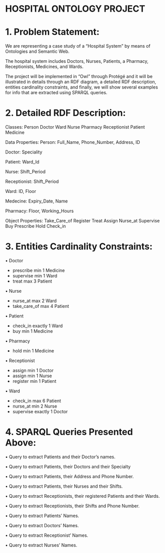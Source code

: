 # HOSPITAL ONTOLOGY PROJECT

# 1.	Problem Statement:

We are representing a case study of a “Hospital System” by means of Ontologies and Semantic Web.

The hospital system includes Doctors, Nurses, Patients, a Pharmacy, Receptionists, Medicines, and Wards. 

The project will be implemented in “Owl” through Protégé and it will be illustrated in details through an RDF diagram,  a detailed RDF description, entities cardinality
constraints, and finally, we will show several examples for info that are extracted using SPARQL queries. 


# 2.	Detailed RDF Description:

Classes:
Person
Doctor 
Ward 
Nurse 
Pharmacy
Receptionist 
Patient
Medicine

Data Properties:
Person: Full_Name, Phone_Number, Address, ID

Doctor: Speciality

Patient: Ward_Id

Nurse: Shift_Period 

Receptionist: Shift_Period

Ward: ID, Floor

Medecine: Expiry_Date, Name

Pharmacy: Floor, Working_Hours

Object Properties:
Take_Care_of
Register
Treat
Assign
Nurse_at
Supervise
Buy
Prescribe
Hold
Check_in


# 3.	Entities Cardinality Constraints:


•	Doctor
-	prescribe min 1 Medicine
-	supervise min 1 Ward
-	treat max 3 Patient


•	Nurse
-	nurse_at max 2 Ward
-	take_care_of max 4 Patient

•	Patient
-	check_in exactly 1 Ward
-	buy min 1 Medicine

•	Pharmacy
-	hold min 1 Medicine


•	Receptionist
-	assign min 1 Doctor
-	assign min 1 Nurse
-	register min 1 Patient 


•	Ward
-	check_in max 6 Patient
-	nurse_at min 2 Nurse
-	supervise exactly 1 Doctor





# 4.	SPARQL Queries Presented Above:

•	Query to extract Patients and their Doctor’s names.

•	Query to extract Patients, their Doctors and their Specialty

•	Query to extract Patients, their Address and Phone Number.

•	Query to extract Patients, their Nurses and their Shifts.

•	Query to extract Receptionists, their registered Patients and their Wards.

•	Query to extract Receptionists, their Shifts and Phone Number.

•	Query to extract Patients’ Names.

•	Query to extract Doctors’ Names.

•	Query to extract Receptionist’ Names.

•	Query to extract Nurses’ Names.
